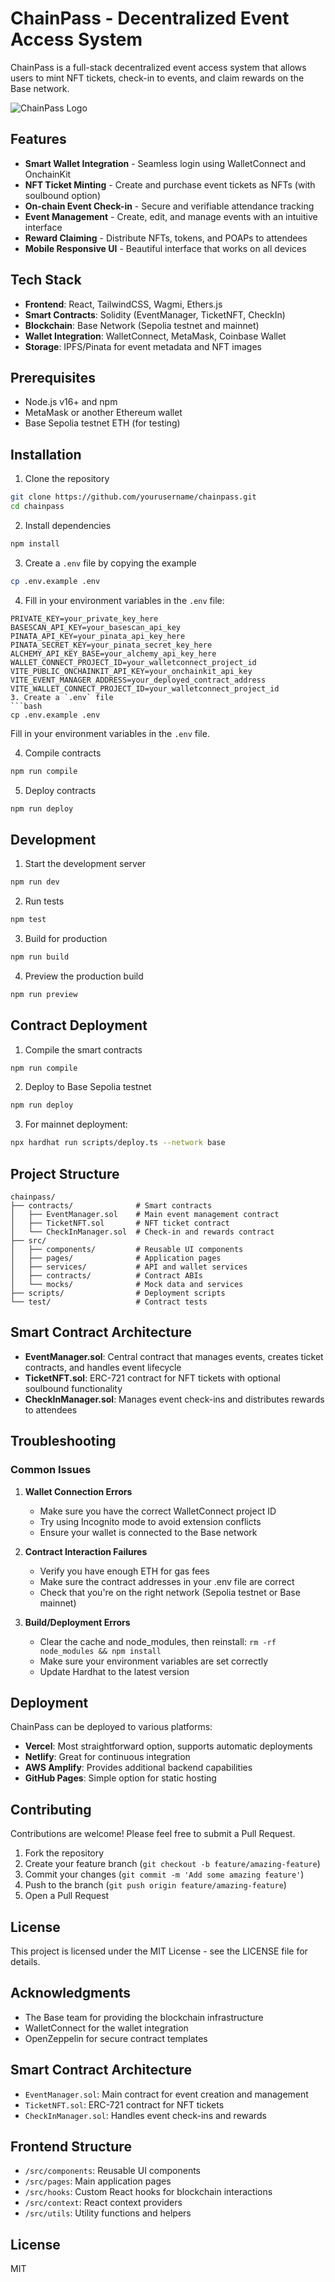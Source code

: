 # ChainPass - Decentralized Event Access System

ChainPass is a full-stack decentralized event access system that allows users to mint NFT tickets, check-in to events, and claim rewards on the Base network.

![ChainPass Logo](https://assets.reown.com/reown-profile-pic.png)

## Features

- **Smart Wallet Integration** - Seamless login using WalletConnect and OnchainKit
- **NFT Ticket Minting** - Create and purchase event tickets as NFTs (with soulbound option)
- **On-chain Event Check-in** - Secure and verifiable attendance tracking
- **Event Management** - Create, edit, and manage events with an intuitive interface
- **Reward Claiming** - Distribute NFTs, tokens, and POAPs to attendees
- **Mobile Responsive UI** - Beautiful interface that works on all devices

## Tech Stack

- **Frontend**: React, TailwindCSS, Wagmi, Ethers.js
- **Smart Contracts**: Solidity (EventManager, TicketNFT, CheckIn)
- **Blockchain**: Base Network (Sepolia testnet and mainnet)
- **Wallet Integration**: WalletConnect, MetaMask, Coinbase Wallet
- **Storage**: IPFS/Pinata for event metadata and NFT images

## Prerequisites

- Node.js v16+ and npm
- MetaMask or another Ethereum wallet
- Base Sepolia testnet ETH (for testing)

## Installation

1. Clone the repository
```bash
git clone https://github.com/yourusername/chainpass.git
cd chainpass
```

2. Install dependencies
```bash
npm install
```

3. Create a `.env` file by copying the example
```bash
cp .env.example .env
```

4. Fill in your environment variables in the `.env` file:
```
PRIVATE_KEY=your_private_key_here
BASESCAN_API_KEY=your_basescan_api_key
PINATA_API_KEY=your_pinata_api_key_here
PINATA_SECRET_KEY=your_pinata_secret_key_here
ALCHEMY_API_KEY_BASE=your_alchemy_api_key_here
WALLET_CONNECT_PROJECT_ID=your_walletconnect_project_id
VITE_PUBLIC_ONCHAINKIT_API_KEY=your_onchainkit_api_key
VITE_EVENT_MANAGER_ADDRESS=your_deployed_contract_address
VITE_WALLET_CONNECT_PROJECT_ID=your_walletconnect_project_id
3. Create a `.env` file
```bash
cp .env.example .env
```
Fill in your environment variables in the `.env` file.

4. Compile contracts
```bash
npm run compile
```

5. Deploy contracts
```bash
npm run deploy
```

## Development

1. Start the development server
```bash
npm run dev
```

2. Run tests
```bash
npm test
```

3. Build for production
```bash
npm run build
```

4. Preview the production build
```bash
npm run preview
```

## Contract Deployment

1. Compile the smart contracts
```bash
npm run compile
```

2. Deploy to Base Sepolia testnet
```bash
npm run deploy
```

3. For mainnet deployment:
```bash
npx hardhat run scripts/deploy.ts --network base
```

## Project Structure

```
chainpass/
├── contracts/              # Smart contracts
│   ├── EventManager.sol    # Main event management contract
│   ├── TicketNFT.sol       # NFT ticket contract
│   └── CheckInManager.sol  # Check-in and rewards contract
├── src/
│   ├── components/         # Reusable UI components
│   ├── pages/              # Application pages
│   ├── services/           # API and wallet services
│   ├── contracts/          # Contract ABIs
│   └── mocks/              # Mock data and services
├── scripts/                # Deployment scripts
└── test/                   # Contract tests
```

## Smart Contract Architecture

- **EventManager.sol**: Central contract that manages events, creates ticket contracts, and handles event lifecycle
- **TicketNFT.sol**: ERC-721 contract for NFT tickets with optional soulbound functionality
- **CheckInManager.sol**: Manages event check-ins and distributes rewards to attendees

## Troubleshooting

### Common Issues

1. **Wallet Connection Errors**
   - Make sure you have the correct WalletConnect project ID
   - Try using Incognito mode to avoid extension conflicts
   - Ensure your wallet is connected to the Base network

2. **Contract Interaction Failures**
   - Verify you have enough ETH for gas fees
   - Make sure the contract addresses in your .env file are correct
   - Check that you're on the right network (Sepolia testnet or Base mainnet)

3. **Build/Deployment Errors**
   - Clear the cache and node_modules, then reinstall: `rm -rf node_modules && npm install`
   - Make sure your environment variables are set correctly
   - Update Hardhat to the latest version

## Deployment

ChainPass can be deployed to various platforms:

- **Vercel**: Most straightforward option, supports automatic deployments
- **Netlify**: Great for continuous integration
- **AWS Amplify**: Provides additional backend capabilities
- **GitHub Pages**: Simple option for static hosting

## Contributing

Contributions are welcome! Please feel free to submit a Pull Request.

1. Fork the repository
2. Create your feature branch (`git checkout -b feature/amazing-feature`)
3. Commit your changes (`git commit -m 'Add some amazing feature'`)
4. Push to the branch (`git push origin feature/amazing-feature`)
5. Open a Pull Request

## License

This project is licensed under the MIT License - see the LICENSE file for details.

## Acknowledgments

- The Base team for providing the blockchain infrastructure
- WalletConnect for the wallet integration
- OpenZeppelin for secure contract templates
## Smart Contract Architecture

- `EventManager.sol`: Main contract for event creation and management
- `TicketNFT.sol`: ERC-721 contract for NFT tickets
- `CheckInManager.sol`: Handles event check-ins and rewards

## Frontend Structure

- `/src/components`: Reusable UI components
- `/src/pages`: Main application pages
- `/src/hooks`: Custom React hooks for blockchain interactions
- `/src/context`: React context providers
- `/src/utils`: Utility functions and helpers

## License

MIT 
